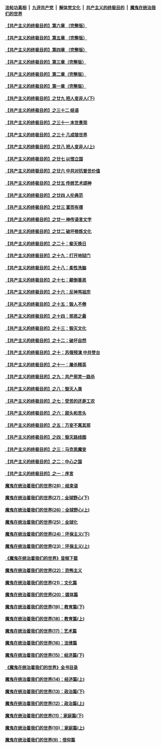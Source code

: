 ####  [法轮功真相](../../../../basic/blob/master/README.md?t=06040601) &nbsp;|&nbsp; [九评共产党](../../../../9ping.md/blob/master/README.md?t=06040601) &nbsp;|&nbsp; [解体党文化](../../../../jtdwh.md/blob/master/README.md?t=06040601)  &nbsp;|&nbsp; [共产主义的终极目的](../../../../gczydzjmd.md/blob/master/README.md?t=06040601) &nbsp;|&nbsp; [魔鬼在统治我们的世界](../../../../mgztzwmdsj.md/blob/master/README.md?t=06040601) 

#### [【共产主义的终极目的】第六章 （完整版）](../pages/nsc422/n11428913.md?t=06040601) 

#### [【共产主义的终极目的】第五章 （完整版）](../pages/nsc422/n11428912.md?t=06040601) 

#### [【共产主义的终极目的】第四章 （完整版）](../pages/nsc422/n11428907.md?t=06040601) 

#### [【共产主义的终极目的】第三章（完整版）](../pages/nsc422/n11428848.md?t=06040601) 

#### [【共产主义的终极目的】第二章（完整版）](../pages/nsc422/n11428831.md?t=06040601) 

#### [【共产主义的终极目的】第一章（完整版）](../pages/nsc422/n11417651.md?t=06040601) 

#### [【共产主义的终极目的】之廿九 把人变非人(下)](../pages/nsc422/n11344140.md?t=06040601) 

#### [【共产主义的终极目的】之三十二 结语](../pages/nsc422/n11360535.md?t=06040601) 

#### [【共产主义的终极目的】之三十一 末世景观](../pages/nsc422/n11351129.md?t=06040601) 

#### [【共产主义的终极目的】之三十 几成狼世界](../pages/nsc422/n11348280.md?t=06040601) 

#### [【共产主义的终极目的】之廿八 把人变非人(上)](../pages/nsc422/n11340492.md?t=06040601) 

#### [【共产主义的终极目的】之廿七 以恨立国](../pages/nsc422/n11336944.md?t=06040601) 

#### [【共产主义的终极目的】之廿六 中共对抗普世价值](../pages/nsc422/n11324785.md?t=06040601) 

#### [【共产主义的终极目的】之廿五 传统艺术颂神](../pages/nsc422/n11296396.md?t=06040601) 

#### [【共产主义的终极目的】之廿四 人伦典范](../pages/nsc422/n11296397.md?t=06040601) 

#### [【共产主义的终极目的】之廿三 富而有德](../pages/nsc422/n11283598.md?t=06040601) 

#### [【共产主义的终极目的】之廿一 神传语言文字](../pages/nsc422/n11263265.md?t=06040601) 

#### [【共产主义的终极目的】之廿二 破坏修炼文化](../pages/nsc422/n11245728.md?t=06040601) 

#### [【共产主义的终极目的】之二十：偷天换日](../pages/nsc422/n11238846.md?t=06040601) 

#### [【共产主义的终极目的】之十九：打开地狱门](../pages/nsc422/n11206376.md?t=06040601) 

#### [【共产主义的终极目的】之十八：柔性洗脑](../pages/nsc422/n11199994.md?t=06040601) 

#### [【共产主义的终极目的】之十七：颠倒善恶](../pages/nsc422/n11179782.md?t=06040601) 

#### [【共产主义的终极目的】之十六：反神骂祖宗](../pages/nsc422/n11166798.md?t=06040601) 

#### [【共产主义的终极目的】之十五：毁人不倦](../pages/nsc422/n11166792.md?t=06040601) 

#### [【共产主义的终极目的】之十四：邪恶之最](../pages/nsc422/n11150249.md?t=06040601) 

#### [【共产主义的终极目的】之十三：毁灭文化](../pages/nsc422/n11135227.md?t=06040601) 

#### [【共产主义的终极目的】之十二：破坏自然](../pages/nsc422/n11135214.md?t=06040601) 

#### [【共产主义的终极目的】之十：苏俄预演 中共登台](../pages/nsc422/n11118424.md?t=06040601) 

#### [【共产主义的终极目的】之十一：屠杀精英](../pages/nsc422/n11118442.md?t=06040601) 

#### [【共产主义的终极目的】之九：共产邪灵一路杀](../pages/nsc422/n11114139.md?t=06040601) 

#### [【共产主义的终极目的】之八：毁灭人类](../pages/nsc422/n11108503.md?t=06040601) 

#### [【共产主义的终极目的】之七：受苦的还是工农](../pages/nsc422/n11101809.md?t=06040601) 

#### [【共产主义的终极目的】之六：甜头和苦头](../pages/nsc422/n11096971.md?t=06040601) 

#### [【共产主义的终极目的】之五：万变不离其邪](../pages/nsc422/n11091285.md?t=06040601) 

#### [【共产主义的终极目的】之四：毁灭路线图](../pages/nsc422/n11086284.md?t=06040601) 

#### [【共产主义的终极目的】之三：马克思魔变](../pages/nsc422/n11061941.md?t=06040601) 

#### [【共产主义的终极目的】之二：中心之国](../pages/nsc422/n11047728.md?t=06040601) 

#### [【共产主义的终极目的】之一：序言](../pages/nsc422/n11086077.md?t=06040601) 

#### [魔鬼在统治着我们的世界(28)：结束语](../pages/nsc422/n10936246.md?t=06040601) 

#### [魔鬼在统治着我们的世界(27)：全球野心(下)](../pages/nsc422/n10928319.md?t=06040601) 

#### [魔鬼在统治着我们的世界(26)：全球野心(上)](../pages/nsc422/n10900318.md?t=06040601) 

#### [魔鬼在统治着我们的世界(25)：全球化](../pages/nsc422/n10788205.md?t=06040601) 

#### [魔鬼在统治着我们的世界(24)：环保主义(下)](../pages/nsc422/n10695307.md?t=06040601) 

#### [魔鬼在统治着我们的世界(23)：环保主义(上)](../pages/nsc422/n10688613.md?t=06040601) 

#### [《魔鬼在统治着我们的世界》音频下载](../pages/nsc422/n10635553.md?t=06040601) 

#### [魔鬼在统治着我们的世界(22)：恐怖主义](../pages/nsc422/n10614727.md?t=06040601) 

#### [魔鬼在统治着我们的世界(21)：文化篇](../pages/nsc422/n10597706.md?t=06040601) 

#### [魔鬼在统治着我们的世界(20)：媒体篇](../pages/nsc422/n10586579.md?t=06040601) 

#### [魔鬼在统治着我们的世界(19)：教育篇(下)](../pages/nsc422/n10564808.md?t=06040601) 

#### [魔鬼在统治着我们的世界(18)：教育篇(上)](../pages/nsc422/n10526970.md?t=06040601) 

#### [魔鬼在统治着我们的世界(17)：艺术篇](../pages/nsc422/n10499093.md?t=06040601) 

#### [魔鬼在统治着我们的世界(16)：法律篇](../pages/nsc422/n10485969.md?t=06040601) 

#### [魔鬼在统治着我们的世界(15)：经济篇(下)](../pages/nsc422/n10469975.md?t=06040601) 

#### [《魔鬼在统治着我们的世界》全书目录](../pages/nsc422/n10464261.md?t=06040601) 

#### [魔鬼在统治着我们的世界(14)：经济篇(上)](../pages/nsc422/n10457370.md?t=06040601) 

#### [魔鬼在统治着我们的世界(13)：政治篇(下)](../pages/nsc422/n10448270.md?t=06040601) 

#### [魔鬼在统治着我们的世界(12)：政治篇(上)](../pages/nsc422/n10444576.md?t=06040601) 

#### [魔鬼在统治着我们的世界(11)：家庭篇(下)](../pages/nsc422/n10440961.md?t=06040601) 

#### [魔鬼在统治着我们的世界(10)：家庭篇(上)](../pages/nsc422/n10435448.md?t=06040601) 

#### [魔鬼在统治着我们的世界(9)：信仰篇](../pages/nsc422/n10432159.md?t=06040601) 


